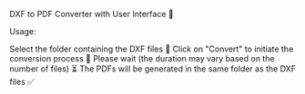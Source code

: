 DXF to PDF Converter with User Interface 🔄

Usage:

Select the folder containing the DXF files 📂
Click on "Convert" to initiate the conversion process 🚀
Please wait (the duration may vary based on the number of files) ⏳
The PDFs will be generated in the same folder as the DXF files ✅
